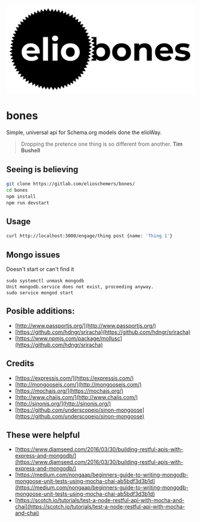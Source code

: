 ![](elio-bones-logo.png)

# bones

Simple, universal api for Schema.org models done the elioWay.

> Dropping the pretence one thing is so different from another.
**Tim Bushell**

## Seeing is believing

```bash
git clone https://gitlab.com/elioschemers/bones/
cd bones
npm install
npm run devstart
```

## Usage

```bash
curl http://localhost:3000/engage/thing post {name: 'Thing 1'}
```

## Mongo issues

Doesn't start or can't find it
```
sudo systemctl unmask mongodb
Unit mongodb.service does not exist, proceeding anyway.
sudo service mongod start
```

## Posible additions:

* [http://www.passportjs.org/](http://www.passportjs.org/)
* [https://github.com/hdngr/sriracha](https://github.com/hdngr/sriracha)
* [https://www.npmjs.com/package/mollusc](https://github.com/hdngr/sriracha)

## Credits

* [https://expressjs.com/](https://expressjs.com/)
* [http://mongoosejs.com/](http://mongoosejs.com/)
* [https://mochajs.org/](https://mochajs.org/)
* [http://www.chaijs.com/](http://www.chaijs.com/)
* [http://sinonjs.org/](http://sinonjs.org/)
* [https://github.com/underscopeio/sinon-mongoose](https://github.com/underscopeio/sinon-mongoose)


## These were helpful

 * [https://www.djamseed.com/2016/03/30/building-restful-apis-with-express-and-mongodb/](https://www.djamseed.com/2016/03/30/building-restful-apis-with-express-and-mongodb/)
 * [https://medium.com/nongaap/beginners-guide-to-writing-mongodb-mongoose-unit-tests-using-mocha-chai-ab5bdf3d3b1d](https://medium.com/nongaap/beginners-guide-to-writing-mongodb-mongoose-unit-tests-using-mocha-chai-ab5bdf3d3b1d)
 * [https://scotch.io/tutorials/test-a-node-restful-api-with-mocha-and-chai](https://scotch.io/tutorials/test-a-node-restful-api-with-mocha-and-chai)
